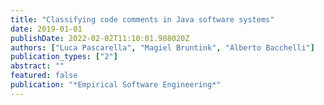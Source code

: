 ```yaml
---
title: "Classifying code comments in Java software systems"
date: 2019-01-01
publishDate: 2022-02-02T11:10:01.988020Z
authors: ["Luca Pascarella", "Magiel Bruntink", "Alberto Bacchelli"]
publication_types: ["2"]
abstract: ""
featured: false
publication: "*Empirical Software Engineering*"
---
```


